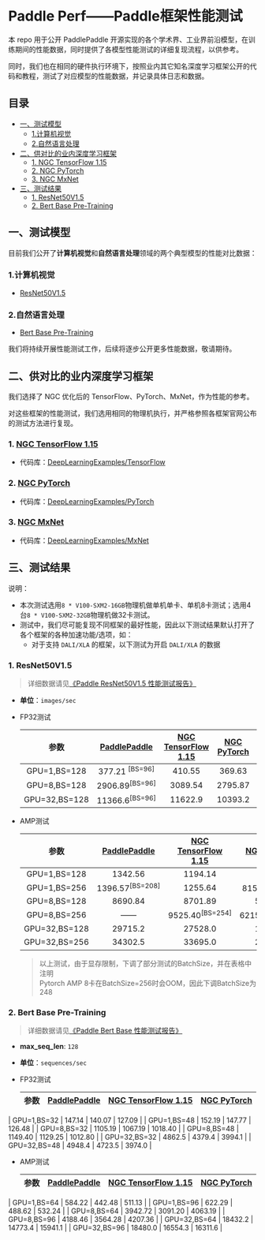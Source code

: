 <!-- omit in toc -->
# Paddle Perf——Paddle框架性能测试


本 repo 用于公开 PaddlePaddle 开源实现的各个学术界、工业界前沿模型，在训练期间的性能数据，同时提供了各模型性能测试的详细复现流程，以供参考。

同时，我们也在相同的硬件执行环境下，按照业内其它知名深度学习框架公开的代码和教程，测试了对应模型的性能数据，并记录具体日志和数据。

<!-- omit in toc -->
## 目录

- [一、测试模型](#一测试模型)
  - [1.计算机视觉](#1计算机视觉)
  - [2.自然语言处理](#2自然语言处理)
- [二、供对比的业内深度学习框架](#二供对比的业内深度学习框架)
  - [1. NGC TensorFlow 1.15](#1-ngc-tensorflow-115)
  - [2. NGC PyTorch](#2-ngc-pytorch)
  - [3. NGC MxNet](#3-ngc-mxnet)
- [三、测试结果](#三测试结果)
  - [1. ResNet50V1.5](#1-resnet50v15)
  - [2. Bert Base Pre-Training](#2-bert-base-pre-training)

## 一、测试模型

目前我们公开了**计算机视觉**和**自然语言处理**领域的两个典型模型的性能对比数据：

### 1.计算机视觉
- [ResNet50V1.5](./ResNet50V1.5)

### 2.自然语言处理
- [Bert Base Pre-Training](./Bert)

我们将持续开展性能测试工作，后续将逐步公开更多性能数据，敬请期待。

## 二、供对比的业内深度学习框架

我们选择了 NGC 优化后的 TensorFlow、PyTorch、MxNet，作为性能的参考。

对这些框架的性能测试，我们选用相同的物理机执行，并严格参照各框架官网公布的测试方法进行复现。

### 1. [NGC TensorFlow 1.15](https://ngc.nvidia.com/catalog/containers/nvidia:tensorflow/tags)

- 代码库：[DeepLearningExamples/TensorFlow](https://github.com/NVIDIA/DeepLearningExamples/tree/master/TensorFlow)

### 2. [NGC PyTorch](https://ngc.nvidia.com/catalog/containers/nvidia:pytorch/tags)

- 代码库：[DeepLearningExamples/PyTorch](https://github.com/NVIDIA/DeepLearningExamples/tree/master/PyTorch)
### 3. [NGC MxNet](https://ngc.nvidia.com/catalog/containers/nvidia:mxnet/tags)

- 代码库：[DeepLearningExamples/MxNet](https://github.com/NVIDIA/DeepLearningExamples/tree/master/MxNet)


## 三、测试结果

说明：

- 本次测试选用`8 * V100-SXM2-16GB`物理机做单机单卡、单机8卡测试；选用4台`8 * V100-SXM2-32GB`物理机做32卡测试。
- 测试中，我们尽可能复现不同框架的最好性能，因此以下测试结果默认打开了各个框架的各种加速功能/选项，如：
   - 对于支持 `DALI/XLA` 的框架，以下测试为开启 `DALI/XLA` 的数据

### 1. ResNet50V1.5
> 详细数据请见[《Paddle ResNet50V1.5 性能测试报告》](./ResNet50V1.5)

- **单位**：`images/sec`

- FP32测试

  | 参数 | [PaddlePaddle](./ResNet50V1.5) | [NGC TensorFlow 1.15](./ResNet50V1.5/OtherReports/TensorFlow) | [NGC PyTorch](./ResNet50V1.5/OtherReports/PyTorch) | [NGC MXNet](./ResNet50V1.5/OtherReports/MxNet) |
  |:-----:|:-----:|:-----:|:-----:|:-----:|
  | GPU=1,BS=128 | 377.21 <sup>[BS=96]</sup> | 410.55 | 369.63 | 387.1<sup>[BS=96]</sup> |
  | GPU=8,BS=128 | 2906.89<sup>[BS=96]</sup> | 3089.54 | 2795.87 | 2998.1<sup>[BS=96]</sup> |
  | GPU=32,BS=128 | 11366.6<sup>[BS=96]</sup> | 11622.9 | 10393.2 | -<sup>[BS=96]</sup> |

- AMP测试

  | 参数 | [PaddlePaddle](./ResNet50V1.5) | [NGC TensorFlow 1.15](./ResNet50V1.5/OtherReports/TensorFlow) | [NGC PyTorch](./ResNet50V1.5/OtherReports/PyTorch) | [NGC MXNet](./ResNet50V1.5/OtherReports/MxNet) |
  |:-----:|:-----:|:-----:|:-----:|:-----:|
  | GPU=1,BS=128 | 1342.56 | 1194.14 | 807.56 | 1380.6 |
  | GPU=1,BS=256 | 1396.57<sup>[BS=208]</sup> | 1255.64 | 815.53<sup>[BS=254]</sup> | 1447.6<sup>[BS=192]</sup> |
  | GPU=8,BS=128 | 8690.84 | 8701.89 | 5790.00 | 9218.9 |
  | GPU=8,BS=256 | —— | 9525.40<sup>[BS=254]</sup> | 6215.18<sup>[BS=248]</sup> | 9765.6<sup>[BS=192]</sup> |
  | GPU=32,BS=128 | 29715.2 | 27528.0 | 17940.7 | - |
  | GPU=32,BS=256 | 34302.5 | 33695.0 | 21588.1 | -<sup>[BS=192]</sup> |

  > 以上测试，由于显存限制，下调了部分测试的BatchSize，并在表格中注明 <br>
  > Pytorch AMP 8卡在BatchSize=256时会OOM，因此下调BatchSize为248

### 2. Bert Base Pre-Training
> 详细数据请见[《Paddle Bert Base 性能测试报告》](./Bert)

- **max_seq_len**: `128`
- **单位**：`sequences/sec`

- FP32测试

  | 参数 | [PaddlePaddle](./Bert) | [NGC TensorFlow 1.15](./Bert/OtherReports/TensorFlow) | [NGC PyTorch](./Bert/OtherReports/PyTorch) |
  |:-----:|:-----:|:-----:|:-----:|
 | GPU=1,BS=32 | 147.14 | 140.07  | 127.09  |
  | GPU=1,BS=48 | 152.19  | 147.77  | 126.48 |
  | GPU=8,BS=32 | 1105.19  | 1067.19 | 1018.40 |
  | GPU=8,BS=48 | 1149.40   | 1129.25 | 1012.80 |
  | GPU=32,BS=32 | 4862.5 | 4379.4 | 3994.1 |
  | GPU=32,BS=48 | 4948.4 | 4723.5 | 3974.0 |

- AMP测试

  | 参数 | [PaddlePaddle](./Bert) | [NGC TensorFlow 1.15](./Bert/OtherReports/TensorFlow) | [NGC PyTorch](./Bert/OtherReports/PyTorch) |
  |:-----:|:-----:|:-----:|:-----:|
 | GPU=1,BS=64 | 584.22 | 442.48  | 511.13 |
  | GPU=1,BS=96 | 622.29 | 488.62  | 532.24 |
  | GPU=8,BS=64 | 3942.72  | 3091.20 | 4063.19 |
  | GPU=8,BS=96 | 4188.46  | 3564.28 | 4207.36 |
  | GPU=32,BS=64 | 18432.2 | 14773.4 | 15941.1 |
  | GPU=32,BS=96 | 18480.0 | 16554.3 | 16311.6 |
